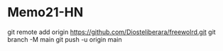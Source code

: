 # Memo21-HN
git remote add origin https://github.com/Diosteliberara/freewolrd.git git branch -M main git push -u origin main
